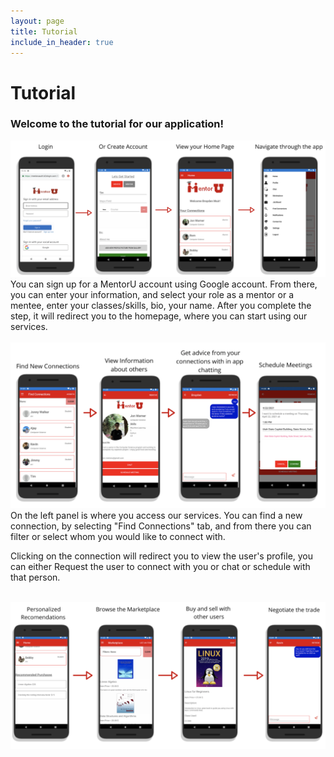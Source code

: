 ```yaml
---
layout: page
title: Tutorial
include_in_header: true
---
```


# Tutorial

### Welcome to the tutorial for our application!

<div>
  <img src="../assets/signin.png" width="auto" height="auto" vertical-align="top">
  <br>
  You can sign up for a MentorU account using Google account. From there, you can enter your information, and select your role as a mentor or a mentee, enter your classes/skills, bio, your name. After you complete the step, it will redirect you to the homepage, where you can start using our services.
</div>

<br>
<div>
  <img src="../assets/findMentors.png" width="auto" height="auto">
  <br>
  On the left panel is where you access our services. You can find a new connection, by selecting "Find Connections" tab, and from there you can filter or select whom you would like to connect with.
  
  Clicking on the connection will redirect you to view the user's profile, you can either Request the user to connect with you or chat or schedule with that person.
</div>



<br>
<div>
  <img src="../assets/marketplace.png" width="auto" height="auto">
  <br>
  
</div>
